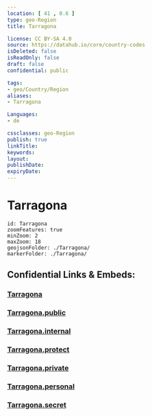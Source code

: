 ```yaml
---
location: [ 41 , 0.6 ] 
type: geo-Region
title: Tarragona

license: CC BY-SA 4.0
source: https://datahub.io/core/country-codes
isDeleted: false
isReadOnly: false
draft: false
confidential: public

tags:
- geo/Country/Region
aliases:
- Tarragona

Languages:
- de

cssclasses: geo-Region
publish: true
linkTitle: 
keywords: 
layout: 
publishDate: 
expiryDate: 
---
```


# Tarragona

```leaflet
id: Tarragona
zoomFeatures: true 
minZoom: 2 
maxZoom: 18
geojsonFolder: ./Tarragona/
markerFolder: ./Tarragona/
```


## Confidential Links & Embeds: 

### [Tarragona](/_Standards/Earth/Continent/Europe/Europe~South/Spain/Provinces~Spain/Catalunya/counties~Cataluña/Tarragona.md) 

### [Tarragona.public](/_public/Earth/Continent/Europe/Europe~South/Spain/Provinces~Spain/Catalunya/counties~Cataluña/Tarragona.public.md) 

### [Tarragona.internal](/_internal/Earth/Continent/Europe/Europe~South/Spain/Provinces~Spain/Catalunya/counties~Cataluña/Tarragona.internal.md) 

### [Tarragona.protect](/_protect/Earth/Continent/Europe/Europe~South/Spain/Provinces~Spain/Catalunya/counties~Cataluña/Tarragona.protect.md) 

### [Tarragona.private](/_private/Earth/Continent/Europe/Europe~South/Spain/Provinces~Spain/Catalunya/counties~Cataluña/Tarragona.private.md) 

### [Tarragona.personal](/_personal/Earth/Continent/Europe/Europe~South/Spain/Provinces~Spain/Catalunya/counties~Cataluña/Tarragona.personal.md) 

### [Tarragona.secret](/_secret/Earth/Continent/Europe/Europe~South/Spain/Provinces~Spain/Catalunya/counties~Cataluña/Tarragona.secret.md)

